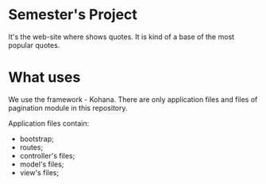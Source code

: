 Semester's Project
================
It's the web-site where shows quotes. It is kind of a base of the most popular quotes.


What uses
================
We use the framework - Kohana.
There are only application files and files of pagination module in this repository.

Application files contain:
 * bootstrap;
 * routes;
 * controller's files;
 * model's files;
 * view's files;
